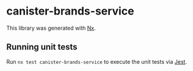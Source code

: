 # canister-brands-service

This library was generated with [Nx](https://nx.dev).

## Running unit tests

Run `nx test canister-brands-service` to execute the unit tests via [Jest](https://jestjs.io).
